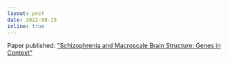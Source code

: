 ```yaml
---
layout: post
date: 2022-08-15
inline: true
---
```


Paper published: ["Schizophrenia and Macroscale Brain Structure: Genes in Context"](https://www.biologicalpsychiatryjournal.com/article/S0006-3223(22)01353-1/fulltext)
